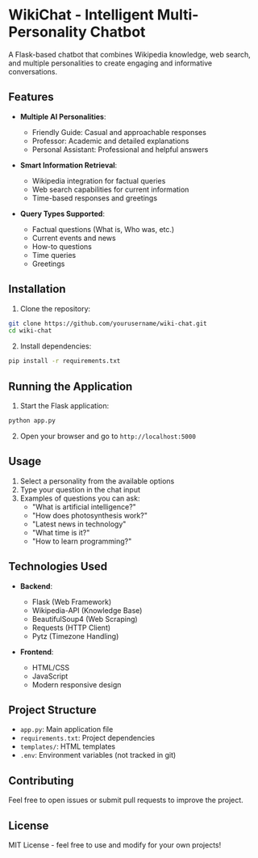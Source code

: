# WikiChat - Intelligent Multi-Personality Chatbot

A Flask-based chatbot that combines Wikipedia knowledge, web search, and multiple personalities to create engaging and informative conversations.

## Features

- **Multiple AI Personalities**:
  - Friendly Guide: Casual and approachable responses
  - Professor: Academic and detailed explanations
  - Personal Assistant: Professional and helpful answers

- **Smart Information Retrieval**:
  - Wikipedia integration for factual queries
  - Web search capabilities for current information
  - Time-based responses and greetings

- **Query Types Supported**:
  - Factual questions (What is, Who was, etc.)
  - Current events and news
  - How-to questions
  - Time queries
  - Greetings

## Installation

1. Clone the repository:
```bash
git clone https://github.com/yourusername/wiki-chat.git
cd wiki-chat
```

2. Install dependencies:
```bash
pip install -r requirements.txt
```

## Running the Application

1. Start the Flask application:
```bash
python app.py
```

2. Open your browser and go to `http://localhost:5000`

## Usage

1. Select a personality from the available options
2. Type your question in the chat input
3. Examples of questions you can ask:
   - "What is artificial intelligence?"
   - "How does photosynthesis work?"
   - "Latest news in technology"
   - "What time is it?"
   - "How to learn programming?"

## Technologies Used

- **Backend**:
  - Flask (Web Framework)
  - Wikipedia-API (Knowledge Base)
  - BeautifulSoup4 (Web Scraping)
  - Requests (HTTP Client)
  - Pytz (Timezone Handling)

- **Frontend**:
  - HTML/CSS
  - JavaScript
  - Modern responsive design

## Project Structure

- `app.py`: Main application file
- `requirements.txt`: Project dependencies
- `templates/`: HTML templates
- `.env`: Environment variables (not tracked in git)

## Contributing

Feel free to open issues or submit pull requests to improve the project.

## License

MIT License - feel free to use and modify for your own projects!
